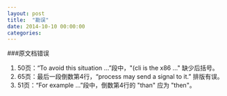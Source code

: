```yaml
---
layout: post
title:  "勘误"
date: 2014-10-10 00:00:00
categories:
---
```


###原文档错误

1. 50页：“To avoid this situation ...”段中，"(cli is the x86 ..." 缺少后括号。
2. 65页：最后一段倒数第4行，“process may send a signal to it.” 排版有误。
3. 51页：“For example ...”段中，倒数第4行的 "than" 应为 "then"。